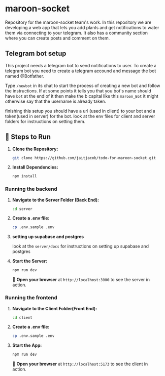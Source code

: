 # maroon-socket

Repository for the maroon-socket team's work. In this repository we are developing a web app that lets you add plants and get notifications to water them via connecting to your telegram. It also has a community section where you can create posts and comment on them.

## Telegram bot setup

This project needs a telegram bot to send notifications to user. To create a telegram bot you need to create a telegram accound and message the bot named @Botfather.

Type `/newbot` in its chat to start the process of creating a new bot and follow the instructions. If at some points it tells you that you bot's name should have `bot` at the end of it then make the b capital like this `maroon_Bot` it might otherwise say that the username is already taken.

finishing this setup you should have a url (used in client) to your bot and a token(used in server) for the bot. look at the env files for client and server folders for instructions on setting them.

## 🚀 Steps to Run

1. **Clone the Repository:**

    ```bash
    git clone https://github.com/jaitjacob/todo-for-maroon-socket.git
    ```

2. **Install Dependencies:**

    ```bash
    npm install
    ```

### Running the backend

1. **Navigate to the Server Folder (Back End):**

    ```bash
    cd server
    ```

2. **Create a .env file:**

    ```bash
    cp .env.sample .env
    ```

3. **setting up supabase and postgres**

    look at the `server/docs` for instructions on setting up supabase and postgres

4. **Start the Server:**

    ```bash
    npm run dev
    ```

    🔗 **Open your browser** at `http://localhost:3000` to see the server in action.

### Running the frontend

1. **Navigate to the Client Folder(Front End):**

    ```bash
    cd client
    ```

2. **Create a .env file:**

    ```bash
    cp .env.sample .env
    ```

3. **Start the App:**

    ```bash
    npm run dev
    ```

    🔗 **Open your browser** at `http://localhost:5173` to see the client in action.
